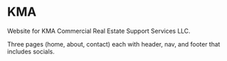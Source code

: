 # KMA

Website for KMA Commercial Real Estate Support Services LLC.

Three pages (home, about, contact) each with header, nav, and footer that includes socials.
